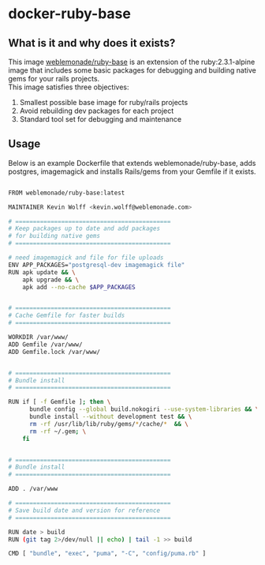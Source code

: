 # docker-ruby-base

## What is it and why does it exists?

This image [weblemonade/ruby-base](https://hub.docker.com/r/weblemonade/ruby-base/) is an extension of the ruby:2.3.1-alpine image that includes some basic packages for debugging and building native gems for your rails projects.  
This image satisfies three objectives:

1.  Smallest possible base image for ruby/rails projects
2.  Avoid rebuilding dev packages for each project
3.  Standard tool set for debugging and maintenance

## Usage

Below is an example Dockerfile that extends weblemonade/ruby-base, adds postgres, imagemagick and installs Rails/gems from your Gemfile if it exists.


```bash

FROM weblemonade/ruby-base:latest

MAINTAINER Kevin Wolff <kevin.wolff@weblemonade.com>

# ============================================
# Keep packages up to date and add packages
# for building native gems
# ============================================

# need imagemagick and file for file uploads
ENV APP_PACKAGES="postgresql-dev imagemagick file"
RUN apk update && \
    apk upgrade && \
    apk add --no-cache $APP_PACKAGES


# ============================================
# Cache Gemfile for faster builds
# ============================================

WORKDIR /var/www/
ADD Gemfile /var/www/
ADD Gemfile.lock /var/www/


# ============================================
# Bundle install
# ============================================

RUN if [ -f Gemfile ]; then \
      bundle config --global build.nokogiri --use-system-libraries && \
      bundle install --without development test && \
      rm -rf /usr/lib/lib/ruby/gems/*/cache/*  && \
      rm -rf ~/.gem; \
    fi


# ============================================
# Bundle install
# ============================================

ADD . /var/www

# ============================================
# Save build date and version for reference
# ============================================

RUN date > build
RUN (git tag 2>/dev/null || echo) | tail -1 >> build

CMD [ "bundle", "exec", "puma", "-C", "config/puma.rb" ]
```